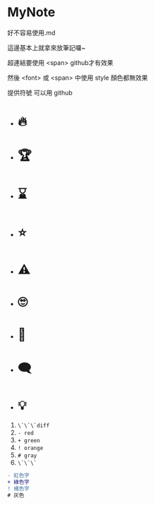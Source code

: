 # MyNote

好不容易使用.md

這邊基本上就拿來放筆記囉~

超連結要使用 \<span>  github才有效果

然後 \<font> 或 \<span> 中使用 style 顏色都無效果

提供符號 可以用 github

- # 🔥

- # 🏆

- # ⌛

- # ⭐

- # ⚠️

- # 🙄

- # 🍉

- # 🗨

- # 💡
1. ``\`\`\`diff``
2. `- red`
3. `+ green`
4. `! orange`
5. `# gray`
6. `` \`\`\` ``

```diff
- 紅色字
+ 綠色字
! 橘色字
# 灰色
```
